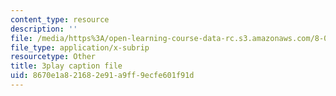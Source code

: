 ```yaml
---
content_type: resource
description: ''
file: /media/https%3A/open-learning-course-data-rc.s3.amazonaws.com/8-01sc-classical-mechanics-fall-2016/8670e1a821682e91a9ff9ecfe601f91d_otGGuHt36XA.srt
file_type: application/x-subrip
resourcetype: Other
title: 3play caption file
uid: 8670e1a8-2168-2e91-a9ff-9ecfe601f91d
---
```

